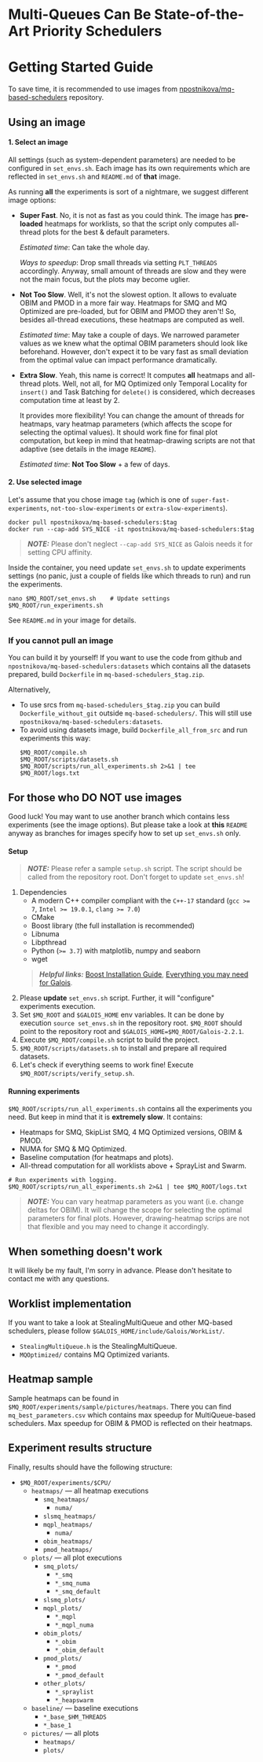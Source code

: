 # Multi-Queues Can Be State-of-the-Art Priority Schedulers

# Getting Started Guide

To save time, it is recommended to use images from 
[npostnikova/mq-based-schedulers](https://hub.docker.com/repository/docker/npostnikova/mq-based-schedulers) repository.

## Using an image
#### 1. Select an image
All settings (such as system-dependent parameters) are needed to be configured in `set_envs.sh`. 
Each image has its own requirements which are reflected in `set_envs.sh` and `README.md` of **that** image.

As running **all** the experiments is sort of a nightmare, we suggest different image options:

* **Super Fast**. No, it is not as fast as you could think. The image has **pre-loaded** heatmaps for worklists, so that
the script only computes all-thread plots for the best & default parameters.
    
    *Estimated time*: Can take the whole day.
    
    *Ways to speedup*:  Drop small threads via setting `PLT_THREADS` accordingly.
    Anyway, small amount of threads are slow and they were not the main focus, but the plots may become uglier.
    
* **Not Too Slow**. Well, it's not the slowest option. It allows to evaluate OBIM and PMOD in a more fair way.
Heatmaps for SMQ and MQ Optimized are pre-loaded, but for OBIM and PMOD they aren't! So, besides all-thread executions, 
these heatmaps are computed as well.
   
   *Estimated time*: May take a couple of days. We narrowed parameter values as we knew what the optimal OBIM parameters
   should look like beforehand. However, don't expect it to be vary fast as small deviation from the optimal value 
   can impact performance dramatically.
   
* **Extra Slow**. Yeah, this name is correct! It computes **all** heatmaps and 
all-thread plots. Well, not all, for MQ Optimized only Temporal Locality for `insert()` and Task Batching for `delete()` 
is considered, which decreases computation time at least by 2. 

    It provides more flexibility! You can change the amount of threads for heatmaps,
    vary heatmap parameters (which affects the scope for selecting the optimal values). It should work fine
    for final plot computation, but keep in mind that heatmap-drawing scripts are not that adaptive (see details in the image `README`).
     
    *Estimated time*: **Not Too Slow** + a few of days.

#### 2. Use selected image
Let's assume that you chose image `tag` (which is one of `super-fast-experiments`, 
`not-too-slow-experiments` or `extra-slow-experiments`).

```
docker pull npostnikova/mq-based-schedulers:$tag
docker run --cap-add SYS_NICE -it npostnikova/mq-based-schedulers:$tag
``` 
> **_NOTE:_**  Please don't neglect `--cap-add SYS_NICE` as Galois needs it
> for setting CPU affinity.

Inside the container, you need update `set_envs.sh` to update experiments settings (no panic, just a couple of fields like
which threads to run) and run the experiments.
```
nano $MQ_ROOT/set_envs.sh    # Update settings
$MQ_ROOT/run_experiments.sh
```
See `README.md` in your image for details.

### If you cannot pull an image
You can build it by yourself! If you want to use the code from github and
 `npostnikova/mq-based-schedulers:datasets` which contains
all the datasets prepared, build `Dockerfile` in `mq-based-schedulers_$tag.zip`.

Alternatively, 
* To use srcs from `mq-based-schedulers_$tag.zip` you can build `Dockerfile_without_git`
outside `mq-based-schedulers/`. This will still use `npostnikova/mq-based-schedulers:datasets`.
* To avoid using datasets image, build `Dockerfile_all_from_src` and run experiments this way:
    ```
    $MQ_ROOT/compile.sh
    $MQ_ROOT/scripts/datasets.sh
    $MQ_ROOT/scripts/run_all_experiments.sh 2>&1 | tee $MQ_ROOT/logs.txt
    ``` 

## For those who DO NOT use images
Good luck! You may want to use another branch which contains less experiments (see the image options). But please take a look at **this** `README` 
anyway as branches for images specify how to set up `set_envs.sh` only.
#### Setup
> **_NOTE:_**  Please refer a sample `setup.sh` script.
> The script should be called from the repository root. Don't forget to update `set_envs.sh`!  
1. Dependencies
    * A modern C++ compiler compliant with the `C++-17` standard (`gcc >= 7`, `Intel >= 19.0.1`, `clang >= 7.0`)
    * CMake
    * Boost library (the full installation is recommended)
    * Libnuma
    * Libpthread
    * Python (`>= 3.7`) with matplotlib, numpy and seaborn
    * wget
    > **_Helpful links:_** 
    [Boost Installation Guide](https://www.boost.org/doc/libs/1_66_0/more/getting_started/unix-variants.html),
    [Everything you may need for Galois](https://github.com/IntelligentSoftwareSystems/Galois/blob/master/README.md).
2. Please **update** `set_envs.sh` script. Further, it will "configure" experiments execution.
3. Set `$MQ_ROOT` and `$GALOIS_HOME` env variables. It can be done by execution `source set_envs.sh` in the repository root.
    `$MQ_ROOT` should point to the repository root and `$GALOIS_HOME=$MQ_ROOT/Galois-2.2.1`.
4. Execute `$MQ_ROOT/compile.sh` script to build the project.
5. `$MQ_ROOT/scripts/datasets.sh` to install and prepare all required datasets.
6. Let's check if everything seems to work fine! Execute `$MQ_ROOT/scripts/verify_setup.sh`.

#### Running experiments
`$MQ_ROOT/scripts/run_all_experiments.sh` contains all the experiments you need.
But keep in mind that it is **extremely slow**. 
It contains:
* Heatmaps for SMQ, SkipList SMQ, 4 MQ Optimized versions, OBIM & PMOD.
* NUMA for SMQ & MQ Optimized.
* Baseline computation (for heatmaps and plots).
* All-thread computation for all worklists above + SprayList and Swarm.

```
# Run experiments with logging.
$MQ_ROOT/scripts/run_all_experiments.sh 2>&1 | tee $MQ_ROOT/logs.txt
```
> **_NOTE:_**  You can vary heatmap parameters as you want (i.e. change deltas for OBIM).
> It will change the scope for selecting the optimal parameters for final plots.
> However, drawing-heatmap scrips are not that flexible and you may need to change it accordingly.

## When something doesn't work
It will likely be my fault, I'm sorry in advance. Please don't hesitate to contact me with any questions.

## Worklist implementation
If you want to take a look at StealingMultiQueue and other MQ-based schedulers,
please follow `$GALOIS_HOME/include/Galois/WorkList/`.
* `StealingMultiQueue.h` is the StealingMultiQueue.
* `MQOptimized/` contains MQ Optimized variants.

## Heatmap sample
Sample heatmaps can be found in `$MQ_ROOT/experiments/sample/pictures/heatmaps`.
There you can find `mq_best_parameters.csv` which contains max speedup for MultiQueue-based
schedulers. Max speedup for OBIM & PMOD is reflected on their heatmaps.

## Experiment results structure
Finally, results should have the following structure:
* `$MQ_ROOT/experiments/$CPU/`
    * `heatmaps/` — all heatmap executions
        * `smq_heatmaps/`
            * `numa/`
        * `slsmq_heatmaps/`
        * `mqpl_heatmaps/`
            * `numa/`
        * `obim_heatmaps/`
        * `pmod_heatmaps/`
    * `plots/` — all plot executions
        * `smq_plots/`
            * `*_smq`
            * `*_smq_numa`
            * `*_smq_default`
        * `slsmq_plots/`
        * `mqpl_plots/`
            * `*_mqpl`
            * `*_mqpl_numa`
        * `obim_plots/`
            * `*_obim`
            * `*_obim_default`
        * `pmod_plots/`
            * `*_pmod`
            * `*_pmod_default`
         * `other_plots/`
            * `*_spraylist`
            * `*_heapswarm`
    * `baseline/` — baseline executions 
        * `*_base_$HM_THREADS`
        * `*_base_1`
    * `pictures/` — all plots
        * `heatmaps/`
        * `plots/`
    